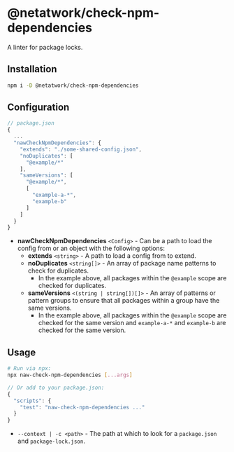 # @netatwork/check-npm-dependencies
A linter for package locks.

## Installation
```bash
npm i -D @netatwork/check-npm-dependencies
```

## Configuration
```js
// package.json
{
  ...
  "nawCheckNpmDependencies": {
    "extends": "./some-shared-config.json",
    "noDuplicates": [
      "@example/*"
    ],
    "sameVersions": [
      "@example/*",
      [
        "example-a-*",
        "example-b"
      ]
    ]
  }
}
```
+ **nawCheckNpmDependencies** `<Config>` - Can be a path to load the config from or an object with the following options:
  + **extends** `<string>` - A path to load a config from to extend.
  + **noDuplicates** `<string[]>` - An array of package name patterns to check for duplicates.
    + In the example above, all packages within the `@example` scope are checked for duplicates.
  + **sameVersions** `<(string | string[])[]>` - An array of patterns or pattern groups to ensure that all packages within a group have the same versions.
    + In the example above, all packages within the `@example` scope are checked for the same version and `example-a-*` and `example-b` are checked for the same version.

## Usage
```bash
# Run via npx:
npx naw-check-npm-dependencies [...args]
```
```js
// Or add to your package.json:
{
  "scripts": {
    "test": "naw-check-npm-dependencies ..."
  }
}
```

+ `--context | -c <path>` - The path at which to look for a `package.json` and `package-lock.json`.
